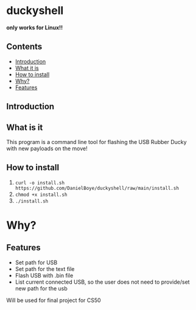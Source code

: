 # duckyshell

**only works for Linux!!**

## Contents

- [Introduction](#introduction)
- [What it is](#what-it-is)
- [How to install](#how-to-install)
- [Why?](#why?)
- [Features](#features)

## Introduction


## What is it

This program is a command line tool for flashing the USB Rubber Ducky with new payloads on the move!

## How to install

1. `curl -o install.sh https://github.com/DanielBoye/duckyshell/raw/main/install.sh`
3. `chmod +x install.sh`
4. `./install.sh`

# Why?



## Features

- Set path for USB
- Set path for the text file
- Flash USB with .bin file
- List current connected USB, so the user does not need to provide/set new path for the usb



Will be used for final project for CS50


